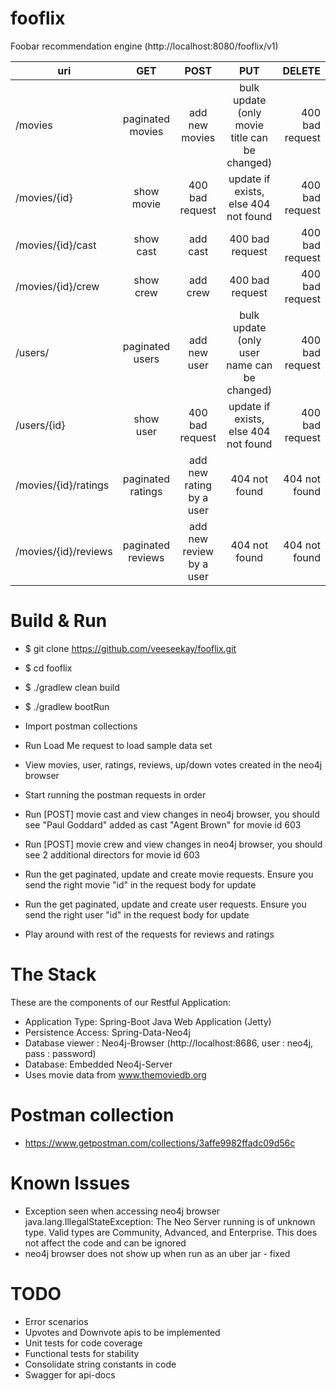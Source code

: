 # fooflix
Foobar recommendation engine (http://localhost:8080/fooflix/v1)

uri | GET | POST | PUT | DELETE
--- | :---: | :----: | :---: | ------:
/movies | paginated movies | add new movies | bulk update (only movie title can be changed) | 400 bad request
/movies/{id} | show movie | 400 bad request | update if exists, else 404 not found | 400 bad request
/movies/{id}/cast | show cast | add cast | 400 bad request | 400 bad request
/movies/{id}/crew | show crew | add crew | 400 bad request | 400 bad request
/users/ | paginated users | add new user | bulk update (only user name can be changed) | 400 bad request
/users/{id} | show user | 400 bad request | update if exists, else 404 not found | 400 bad request
/movies/{id}/ratings | paginated ratings | add new rating by a user | 404 not found | 404 not found
/movies/{id}/reviews | paginated reviews | add new review by a user | 404 not found | 404 not found

# Build & Run

* $ git clone https://github.com/veeseekay/fooflix.git
* $ cd fooflix
* $ ./gradlew clean build
* $ ./gradlew bootRun

* Import postman collections
* Run Load Me request to load sample data set
* View movies, user, ratings, reviews, up/down votes created in the neo4j browser
* Start running the postman requests in order
* Run [POST] movie cast and view changes in neo4j browser, you should see "Paul Goddard" added as cast "Agent Brown" for movie id 603
* Run [POST] movie crew and view changes in neo4j browser, you should see 2 additional directors for movie id 603
* Run the get paginated, update and create movie requests. Ensure you send the right movie "id" in the request body for update
* Run the get paginated, update and create user requests. Ensure you send the right user "id" in the request body for update
* Play around with rest of the requests for reviews and ratings

# The Stack
These are the components of our Restful Application:
* Application Type: Spring-Boot Java Web Application (Jetty)
* Persistence Access: Spring-Data-Neo4j
* Database viewer : Neo4j-Browser (http://localhost:8686, user : neo4j, pass : password)
* Database: Embedded Neo4j-Server
* Uses movie data from www.themoviedb.org

# Postman collection
* https://www.getpostman.com/collections/3affe9982ffadc09d56c

# Known Issues
* Exception seen when accessing neo4j browser
java.lang.IllegalStateException: The Neo Server running is of unknown type. Valid types are Community, Advanced, and Enterprise.
This does not affect the code and can be ignored
* neo4j browser does not show up when run as an uber jar - fixed

# TODO
* Error scenarios
* Upvotes and Downvote apis to be implemented
* Unit tests for code coverage
* Functional tests for stability
* Consolidate string constants in code
* Swagger for api-docs